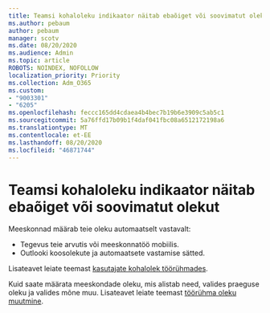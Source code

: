 ```yaml
---
title: Teamsi kohaloleku indikaator näitab ebaõiget või soovimatut olekut
ms.author: pebaum
author: pebaum
manager: scotv
ms.date: 08/20/2020
ms.audience: Admin
ms.topic: article
ROBOTS: NOINDEX, NOFOLLOW
localization_priority: Priority
ms.collection: Adm_O365
ms.custom:
- "9003301"
- "6205"
ms.openlocfilehash: feccc165dd4cdaea4b4bec7b19b6e3909c5ab5c1
ms.sourcegitcommit: 5a76ffd17b09b1f4daf041fbc08a6512172198a6
ms.translationtype: MT
ms.contentlocale: et-EE
ms.lasthandoff: 08/20/2020
ms.locfileid: "46871744"
---
```

# <a name="teams-presence-indicator-shows-incorrect-or-unwanted-status"></a>Teamsi kohaloleku indikaator näitab ebaõiget või soovimatut olekut

Meeskonnad määrab teie oleku automaatselt vastavalt:

- Tegevus teie arvutis või meeskonnatöö mobiilis.
- Outlooki koosolekute ja automaatsete vastamise sätted.

Lisateavet leiate teemast [kasutajate kohalolek töörühmades](https://docs.microsoft.com/microsoftteams/presence-admins).  

Kuid saate määrata meeskondade oleku, mis alistab need, valides praeguse oleku ja valides mõne muu. Lisateavet leiate teemast [töörühma oleku muutmine](https://support.microsoft.com/office/change-your-status-in-teams-ce36ed14-6bc9-4775-a33e-6629ba4ff78e).
